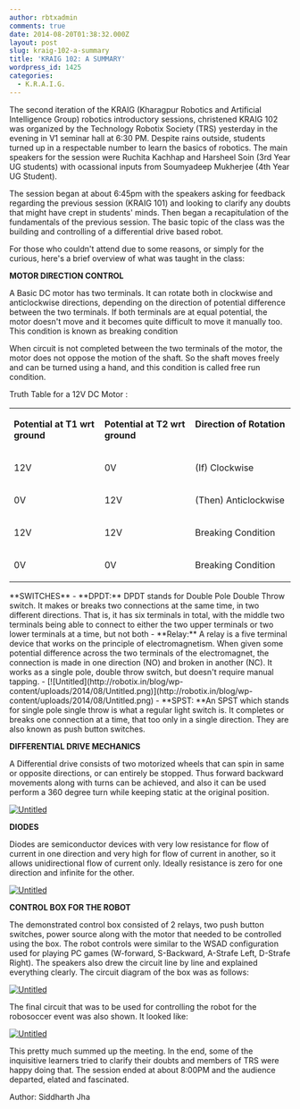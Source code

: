 ```yaml
---
author: rbtxadmin
comments: true
date: 2014-08-20T01:38:32.000Z
layout: post
slug: kraig-102-a-summary
title: 'KRAIG 102: A SUMMARY'
wordpress_id: 1425
categories:
  - K.R.A.I.G.
---
```


The second iteration of the KRAIG (Kharagpur Robotics and Artificial Intelligence Group) robotics introductory sessions, christened KRAIG 102 was organized by the Technology Robotix Society (TRS) yesterday in the evening in V1 seminar hall at 6:30 PM. Despite rains outside, students turned up in a respectable number to learn the basics of robotics. The main speakers for the session were Ruchita Kachhap and Harsheel Soin (3rd Year UG students) with ocassional inputs from Soumyadeep Mukherjee (4th Year UG Student).

The session began at about 6:45pm with the speakers asking for feedback regarding the previous session (KRAIG 101) and looking to clarify any doubts that might have crept in students' minds. Then began a recapitulation of the fundamentals of the previous session. The basic topic of the class was the building and controlling of a differential drive based robot.

For those who couldn't attend due to some reasons, or simply for the curious, here's a brief overview of what was taught in the class:

**MOTOR DIRECTION CONTROL**

A Basic DC motor has two terminals. It can rotate both in clockwise and anticlockwise directions, depending on the direction of potential difference between the two terminals. If both terminals are at equal potential, the motor doesn't move and it becomes quite difficult to move it manually too. This condition is known as breaking condition

When circuit is not completed between the two terminals of the motor, the motor does not oppose the motion of the shaft. So the shaft moves freely and can be turned using a hand, and this condition is called free run condition.

Truth Table for a 12V DC Motor :

<table cellpadding="0" width="643" cellspacing="0" border="0" >

<tbody >
<tr >

<td width="214" valign="top" >

**Potential at T1 wrt ground**

</td>

<td width="214" valign="top" >

**Potential at T2 wrt ground**

</td>

<td width="214" valign="top" >

**Direction of Rotation**

</td>
</tr>
<tr >

<td width="214" valign="top" >

12V

</td>

<td width="214" valign="top" >

0V

</td>

<td width="214" valign="top" >

(If) Clockwise

</td>
</tr>
<tr >

<td width="214" valign="top" >

0V

</td>

<td width="214" valign="top" >

12V

</td>

<td width="214" valign="top" >

(Then) Anticlockwise

</td>
</tr>
<tr >

<td width="214" valign="top" >

12V

</td>

<td width="214" valign="top" >

12V

</td>

<td width="214" valign="top" >

Breaking Condition

</td>
</tr>
<tr >

<td width="214" valign="top" >

0V

</td>

<td width="214" valign="top" >

0V

</td>

<td width="214" valign="top" >

Breaking Condition

</td> </tr> </tbody> </table> **SWITCHES**
- **DPDT:** DPDT stands for Double Pole Double Throw switch. It makes or breaks two connections at the same time, in two different directions. That is, it has six terminals in total, with the middle two terminals being able to connect to either the two upper terminals or two lower terminals at a time, but not both
- **Relay:** A relay is a five terminal device that works on the principle of electromagnetism. When given some potential difference across the two terminals of the electromagnet, the connection is made in one direction (NO) and broken in another (NC). It works as a single pole, double throw switch, but doesn't require manual tapping.
- [![Untitled](http://robotix.in/blog/wp-content/uploads/2014/08/Untitled.png)](http://robotix.in/blog/wp-content/uploads/2014/08/Untitled.png)
- **SPST: **An SPST which stands for single pole single throw is what a regular light switch is. It completes or breaks one connection at a time, that too only in a single direction. They are also known as push button switches.

**DIFFERENTIAL DRIVE MECHANICS**

A Differential drive consists of two motorized wheels that can spin in same or opposite directions, or can entirely be stopped. Thus forward backward movements along with turns can be achieved, and also it can be used perform a 360 degree turn while keeping static at the original position.

[![Untitled](http://robotix.in/blog/wp-content/uploads/2014/08/Untitled1.png)](http://robotix.in/blog/wp-content/uploads/2014/08/Untitled1.png)

**DIODES**

Diodes are semiconductor devices with very low resistance for flow of current in one direction and very high for flow of current in another, so it allows unidirectional flow of current only.  Ideally resistance is zero for one direction and infinite for the other.

[![Untitled](http://robotix.in/blog/wp-content/uploads/2014/08/Untitled2.png)](http://robotix.in/blog/wp-content/uploads/2014/08/Untitled2.png)

**CONTROL BOX FOR THE ROBOT**

The demonstrated control box consisted of 2 relays, two push button switches, power source along with the motor that needed to be controlled using the box. The robot controls were similar to the WSAD configuration used for playing PC games (W-forward, S-Backward, A-Strafe Left, D-Strafe Right). The speakers also drew the circuit line by line and explained everything clearly. The circuit diagram of the box was as follows:

[![Untitled](http://robotix.in/blog/wp-content/uploads/2014/08/Untitled3.png)](http://robotix.in/blog/wp-content/uploads/2014/08/Untitled3.png)

The final circuit that was to be used for controlling the robot for the robosoccer event was also shown. It looked like:

[![Untitled](http://robotix.in/blog/wp-content/uploads/2014/08/Untitled4.png)](http://robotix.in/blog/wp-content/uploads/2014/08/Untitled4.png)

This pretty much summed up the meeting. In the end, some of the inquisitive learners tried to clarify their doubts and members of TRS were happy doing that. The session ended at about 8:00PM and the audience departed, elated and fascinated.

Author: Siddharth Jha
